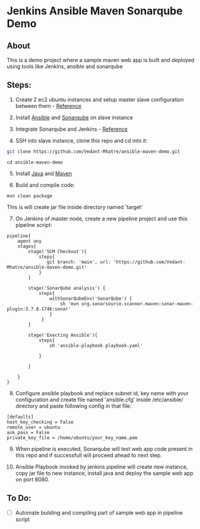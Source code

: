 # Jenkins Ansible Maven Sonarqube Demo

## About
This is a demo project where a sample maven web app is built and deployed using tools like Jenkins, ansible and sonarqube

## Steps:

1. Create 2 ec2 ubuntu instances and setup master slave configuration between them - [Reference](https://sensoumya94.medium.com/configure-jenkins-master-slave-architecture-in-aws-a6ea1bda4c0c)

2. Install [Ansible](https://docs.ansible.com/ansible/latest/installation_guide/intro_installation.html) and [Sonarqube](https://docs.sonarqube.org/latest/setup/install-server/) on slave instance

3. Integrate Sonarqube and Jenkins - [Reference](https://www.tatvasoft.com/blog/integrate-sonarqube-with-jenkins/)

4. SSH into slave instance, clone this repo and cd into it:
```bash
git clone https://github.com/Vedant-Mhatre/ansible-maven-demo.git
```
```
cd ansible-maven-demo
```

5. Install [Java](https://linoxide.com/install-java-ubuntu-20-04/) and [Maven](https://linuxize.com/post/how-to-install-apache-maven-on-ubuntu-20-04/)

6. Build and compile code:
```
mvn clean package
```
This is will create jar file inside directory named 'target'

7. On Jenkins of master node, create a new pipeline project and use this pipeline script:
```
pipeline{
    agent any
    stages{
        stage('SCM Checkout'){
            steps{
               git branch: 'main', url: 'https://github.com/Vedant-Mhatre/ansible-maven-demo.git'
            }
        }
        
        stage('SonarQube analysis') {
            steps{
                withSonarQubeEnv('SonarQube') {
                    sh 'mvn org.sonarsource.scanner.maven:sonar-maven-plugin:3.7.0.1746:sonar'
                }
             }
        }

        stage('Execting Ansible'){
            steps{
                sh 'ansible-playbook playbook.yaml'
               
            }
            
        }
        
    }
}
```

8. Configure ansible playbook and replace subnet id, key name with your configuration and create file named 'ansible.cfg' inside /etc/ansible/ directory and paste following config in that file:
```
[defaults]
host_key_checking = False
remote_user = ubuntu
ask_pass = False
private_key_file = /home/ubuntu/your_key_name.pem
```

9. When pipeline is executed, Sonarqube will test web app code present in this repo and if successfull will proceed ahead to next step.


10. Ansible Playbook invoked by jenkins pipeline will create new instance, copy jar file to new instance, install java and deploy the sample web app on port 8080. 

## To Do:

- [ ] Automate building and compiling part of sample web app in pipeline script